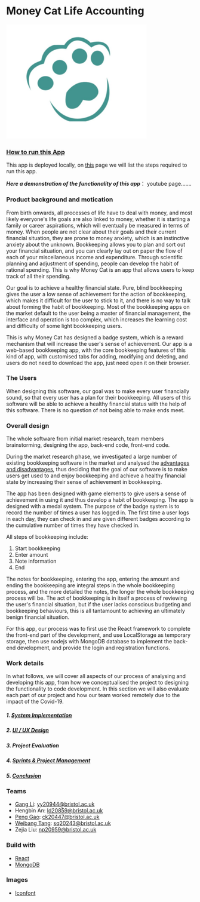 # Money Cat Life Accounting
![LOGO](https://github.com/bristolcs828/Project-Account/blob/main/report/Conclusion/money%20cat.png)

### [How to run this App](https://github.com/ccar728/uob-gruopProject/blob/main/STEP_TO_RUN.md)

This app is deployed locally, on [this](https://github.com/ccar728/uob-gruopProject/blob/main/STEP_TO_RUN.md) page we will list the steps required to run this app.

***Here a demonstration of the functionality of this app***： youtube page.......

### Product background and motication

From birth onwards, all processes of life have to deal with money, and most likely everyone's life goals are also linked to money, whether it is starting a family or career aspirations, which will eventually be measured in terms of money. When people are not clear about their goals and their current financial situation, they are prone to money anxiety, which is an instinctive anxiety about the unknown. Bookkeeping allows you to plan and sort out your financial situation, and you can clearly lay out on paper the flow of each of your miscellaneous income and expenditure. Through scientific planning and adjustment of spending, people can develop the habit of rational spending. This is why Money Cat is an app that allows users to keep track of all their spending.

Our goal is to achieve a healthy financial state. Pure, blind bookkeeping gives the user a low sense of achievement for the action of bookkeeping, which makes it difficult for the user to stick to it, and there is no way to talk about forming the habit of bookkeeping. Most of the bookkeeping apps on the market default to the user being a master of financial management, the interface and operation is too complex, which increases the learning cost and difficulty of some light bookkeeping users.

This is why Money Cat has designed a badge system, which is a reward mechanism that will increase the user's sense of achievement. Our app is a web-based bookkeeping app, with the core bookkeeping features of this kind of app, with customised tabs for adding, modifying and deleting, and users do not need to download the app, just need open it on their browser.



### The Users

When designing this software, our goal was to make every user financially sound, so that every user has a plan for their bookkeeping. All users of this software will be able to achieve a healthy financial status with the help of this software. There is no question of not being able to make ends meet.



### Overall design

The whole software from initial market research, team members brainstorming, designing the app, back-end code, front-end code.

During the market research phase, we investigated a large number of existing bookkeeping software in the market and analysed the [advantages and disadvantages](https://github.com/ccar728/uob-gruopProject/blob/main/good_n_bad.md), thus deciding that the goal of our software is to make users get used to and enjoy bookkeeping and achieve a healthy financial state by increasing their sense of achievement in bookkeeping.

The app has been designed with game elements to give users a sense of achievement in using it and thus develop a habit of bookkeeping. The app is designed with a medal system. The purpose of the badge system is to record the number of times a user has logged in. The first time a user logs in each day, they can check in and are given different badges according to the cumulative number of times they have checked in.

All steps of bookkeeping include: 

1. Start bookkeeping 
2. Enter amount 
3. Note information 
4. End

The notes for bookkeeping, entering the app, entering the amount and ending the bookkeeping are integral steps in the whole bookkeeping process, and the more detailed the notes, the longer the whole bookkeeping process will be. The act of bookkeeping is in itself a process of reviewing the user's financial situation, but if the user lacks conscious budgeting and bookkeeping behaviours, this is all tantamount to achieving an ultimately benign financial situation.

For this app, our process was to first use the React framework to complete the front-end part of the development, and use LocalStorage as temporary storage, then use nodejs with MongoDB database to implement the back-end development, and provide the login and registration functions.



### Work details

In what follows, we will cover all aspects of our process of analysing and developing this app, from how we conceptualised the project to designing the functionality to code development. In this section we will also evaluate each part of our project and how our team worked remotely due to the impact of the Covid-19.

##### 1. [System Implementation](https://github.com/ccar728/uob-gruopProject/blob/main/System%20Implementation.md)

##### 2. [UI / UX Design](https://github.com/ligangchn/UX-Design-of-Group-Project/blob/main/README.md)

##### 3. Project Evaluation

##### 4. [Sprints & Project Management](https://github.com/bristolcs828/Project-Account/tree/main/report/Sprints%20and%20Project%20Management)

##### 5. [Conclusion](https://github.com/bristolcs828/Project-Account/tree/main/report/Conclusion)


### Teams

* [Gang Li](https://github.com/ligangchn): yy20944@bristol.ac.uk
* Hengbin An: ld20859@bristol.ac.uk
* [Peng Gao](https://github.com/Peng-1124): ck20447@bristol.ac.uk
* [Weibang Tang](https://github.com/ccar728): sq20243@bristol.ac.uk
* Zejia Liu: np20959@bristol.ac.uk



### Build with

* [React](https://github.com/facebook/react)
* [MongoDB](https://github.com/mongodb/mongo)



### Images

* [Iconfont](https://www.iconfont.cn/)

